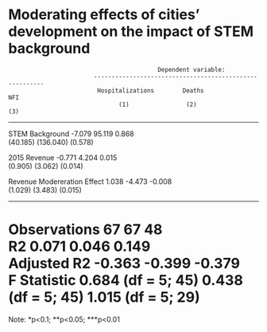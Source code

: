 
Moderating effects of cities’ development on the impact of STEM background
====================================================================================
                                              Dependent variable:                   
                            --------------------------------------------------------
                             Hospitalizations        Deaths              NFI        
                                   (1)                (2)                (3)        
------------------------------------------------------------------------------------
STEM Background                   -7.079             95.119             0.868       
                                 (40.185)          (136.040)           (0.578)      
                                                                                    
2015 Revenue                      -0.771             4.204              0.015       
                                 (0.905)            (3.062)            (0.014)      
                                                                                    
Revenue Modereration Effect       1.038              -4.473             -0.008      
                                 (1.029)            (3.483)            (0.015)      
                                                                                    
------------------------------------------------------------------------------------
Observations                        67                 67                 48        
R2                                0.071              0.046              0.149       
Adjusted R2                       -0.363             -0.399             -0.379      
F Statistic                 0.684 (df = 5; 45) 0.438 (df = 5; 45) 1.015 (df = 5; 29)
====================================================================================
Note:                                                    *p<0.1; **p<0.05; ***p<0.01
